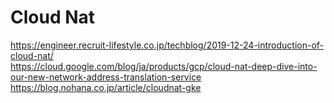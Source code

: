 # Cloud Nat
https://engineer.recruit-lifestyle.co.jp/techblog/2019-12-24-introduction-of-cloud-nat/  
https://cloud.google.com/blog/ja/products/gcp/cloud-nat-deep-dive-into-our-new-network-address-translation-service  
https://blog.nohana.co.jp/article/cloudnat-gke
